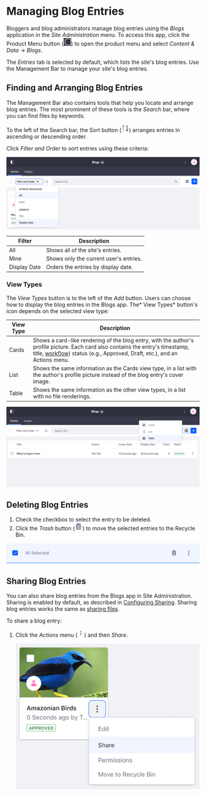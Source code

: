 # Managing Blog Entries

Bloggers and blog administrators manage blog entries using the _Blogs_ application in the _Site Administration_ menu. To access this app, click the Product Menu button (![Menu](../../images/icon-product-menu.png)) to open the product menu and select _Content & Data_ &rarr; _Blogs_.

The _Entries_ tab is selected by default, which lists the site's blog entries. Use the Management Bar to manage your site's blog entries.

## Finding and Arranging Blog Entries

The Management Bar also contains tools that help you locate and arrange blog entries. The most prominent of these tools is the _Search_ bar, where you can find files by keywords.

To the left of the Search bar, the Sort button (![Sort](../../images/icon-sort.png)) arranges entries in ascending or descending order.

Click _Filter and Order_ to sort entries using these criteria:

![Filter and Order menu](./managing-blog-entries/images/02.png)

| Filter       | Description                            |
| ------------ | -------------------------------------- |
| All          | Shows all of the site's entries.       |
| Mine         | Shows only the current user's entries. |
| Display Date | Orders the entries by display date.    |

### View Types

The _View Types_ button is to the left of the _Add_ button. Users can choose how to display the blog entries in the Blogs app. The* View Types* button's icon depends on the selected view type:

| View Type | Description                                                                                                                                                                                                                                                                              |
| --------- | ---------------------------------------------------------------------------------------------------------------------------------------------------------------------------------------------------------------------------------------------------------------------------------------- |
| Cards     | Shows a card-like rendering of the blog entry, with the author's profile picture. Each card also contains the entry's timestamp, title, [workflow](../../process-automation/workflow/user-guide/introduction-to-workflow.md)) status (e.g., Approved, Draft, etc.), and an Actions menu. |
| List      | Shows the same information as the Cards view type, in a list with the author's profile picture instead of the blog entry's cover image.                                                                                                                                                  |
| Table     | Shows the same information as the other view types, in a list with no file renderings.                                                                                                                                                                                                   |

![See the different View Types in the Site Administration Blogs Menu](./managing-blog-entries/images/03.png)

## Deleting Blog Entries

1. Check the checkbox to select the entry to be deleted.
1. Click the _Trash_ button (![Trash](../../images/icon-trash.png)) to move the selected entries to the Recycle Bin.

![Select and delete a blog entry](./managing-blog-entries/images/01.png)

## Sharing Blog Entries

You can also share blog entries from the Blogs app in Site Administration. Sharing is enabled by default, as described in [Configuring Sharing](https://help.liferay.com/hc/en-us/articles/360029040731-Configuring-Sharing).
Sharing blog entries works the same as [sharing files](https://help.liferay.com/hc/en-us/articles/360029040711-Sharing-Files).

To share a blog entry:

1. Click the _Actions_ menu (![Actions](../../images/icon-actions.png)) and then _Share_.

    ![Share a blog entry via its Actions menu.](./managing-blog-entries/images/04.png)

<!-- I think there's missing content here about how sharing blog entries works. What does it really mean to share a blog entry? Also - this section is a prime candidate to move out of this article, depending on how "Sharing" is defined. -->
